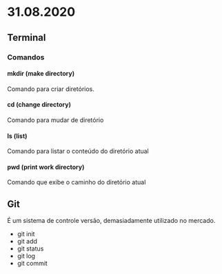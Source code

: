 # 31.08.2020

## Terminal

### Comandos 

#### mkdir (**m**a**k**e **dir**ectory)

Comando para criar diretórios.

#### cd (**c**hange **d**irectory)

Comando para mudar de diretório

#### ls (**l**i**s**t)

Comando para listar o conteúdo do diretório atual

#### pwd (**p**rint **w**ork **d**irectory)

Comando que exibe o caminho do diretório atual

## Git

É um sistema de controle versão, demasiadamente utilizado no mercado.

- git init
- git add
- git status
- git log
- git commit 

